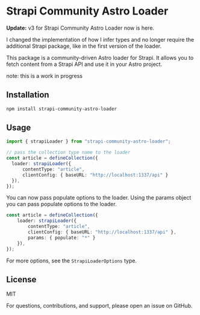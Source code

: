 # Strapi Community Astro Loader

**Update:** v3 for Strapi Community Astro Loader now is here.

I changed the implementation of how I infer types and no longer require the additional Strapi package, like in the first version of the loader.

This package is a community-driven Astro loader for Strapi. It allows you to fetch content from a Strapi API and use it in your Astro project.

note: this is a work in progress

## Installation

```bash
npm install strapi-community-astro-loader
```

## Usage

```ts
import { strapiLoader } from "strapi-community-astro-loader";

// pass the collection type name to the loader
const article = defineCollection({
  loader: strapiLoader({ 
      contentType: "article", 
      clientConfig: { baseURL: "http://localhost:1337/api" } 
  }),
});
```

You can now pass populate options to the loader. Using the params object you can pass populate options to the loader.

```ts
const article = defineCollection({
    loader: strapiLoader({
        contentType: "article",
        clientConfig: { baseURL: "http://localhost:1337/api" },
        params: { populate: "*" }
    }),
});
```

For more options, see the `StrapiLoaderOptions` type.

## License

MIT

For questions, contributions, and support, please open an issue on GitHub.

